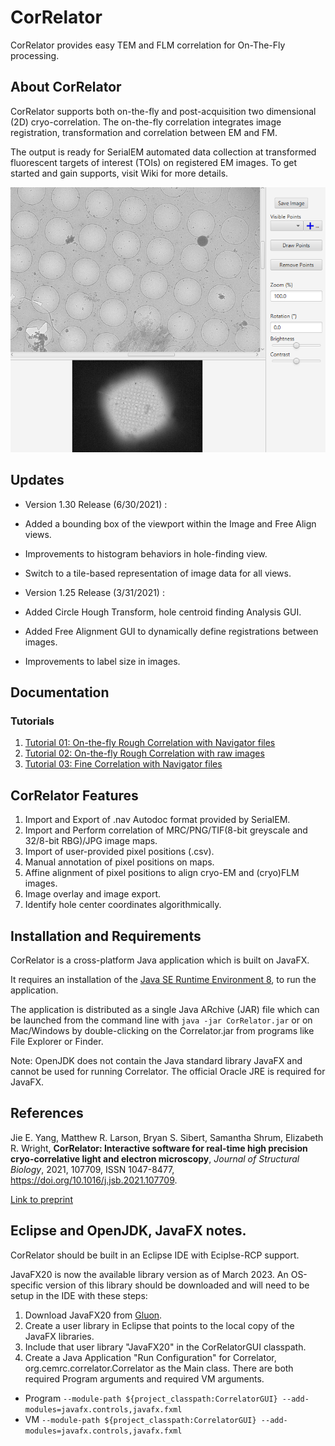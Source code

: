 # CorRelator
CorRelator provides easy TEM and FLM correlation for On-The-Fly processing.

## About CorRelator
CorRelator supports both on-the-fly and post-acquisition two dimensional (2D) cryo-correlation. The on-the-fly correlation integrates image registration, transformation and correlation between EM and FM.

The output is ready for SerialEM automated data collection at transformed fluorescent targets of interest (TOIs) on registered EM images. To get started and gain supports, visit Wiki for more details.

![Map View](images/mapview.png)

## Updates

- Version 1.30 Release (6/30/2021) :
 - Added a bounding box of the viewport within the Image and Free Align views.
 - Improvements to histogram behaviors in hole-finding view.
 - Switch to a tile-based representation of image data for all views.

- Version 1.25 Release (3/31/2021) : 
 - Added Circle Hough Transform, hole centroid finding Analysis GUI.
 - Added Free Alignment GUI to dynamically define registrations between images.
 - Improvements to label size in images.

## Documentation

### Tutorials

1. [Tutorial 01: On-the-fly Rough Correlation with Navigator files](documentation/Tutorial_01_OnTheFly_GridSquare.md)
2. [Tutorial 02: On-the-fly Rough Correlation with raw images](documentation/Tutorial_02_OneTheFly_GridSquare2.md)	
3. [Tutorial 03: Fine Correlation with Navigator files](documentation/Tutorial_03_OnTheFly_FineAlignment.md) 

## CorRelator Features 

1. Import and Export of .nav Autodoc format provided by SerialEM.
2. Import and Perform correlation of MRC/PNG/TIF(8-bit greyscale and 32/8-bit RBG)/JPG image maps.
3. Import of user-provided pixel positions (.csv).
4. Manual annotation of pixel positions on maps.
5. Affine alignment of pixel positions to align cryo-EM and (cryo)FLM images.
6. Image overlay and image export.
7. Identify hole center coordinates algorithmically. 

## Installation and Requirements
CorRelator is a cross-platform Java application which is built on JavaFX.

It requires an installation of the [Java SE Runtime Environment 8](https://www.oracle.com/java/technologies/javase-jre8-downloads.html), to run the application.

The application is distributed as a single Java ARchive (JAR) file which can be launched from the command line with `java -jar CorRelator.jar` or on Mac/Windows by double-clicking on the Correlator.jar from programs like File Explorer or Finder.

Note: OpenJDK does not contain the Java standard library JavaFX and cannot be used for running Correlator. The official Oracle JRE is required for JavaFX.

## References

Jie E. Yang, Matthew R. Larson, Bryan S. Sibert, Samantha Shrum, Elizabeth R. Wright,
**CorRelator: Interactive software for real-time high precision cryo-correlative light and electron microscopy**,
*Journal of Structural Biology*,
2021,
107709,
ISSN 1047-8477,
https://doi.org/10.1016/j.jsb.2021.107709.

[Link to preprint](https://www.sciencedirect.com/science/article/pii/S1047847721000149)

## Eclipse and OpenJDK, JavaFX notes.

CorRelator should be built in an Eclipse IDE with Eciplse-RCP support.

JavaFX20 is now the available library version as of March 2023.  An OS-specific version of this library should be downloaded and will need to be setup in the 
IDE with these steps:

1. Download JavaFX20 from [Gluon](https://gluonhq.com/products/javafx/).
2. Create a user library in Eclipse that points to the local copy of the JavaFX  libraries.
3. Include that user library "JavaFX20" in the CorRelatorGUI classpath.
4. Create a Java Application "Run Configuration" for Correlator, org.cemrc.correlator.Correlator as the Main class. There are both required Program arguments and required VM arguments.
 
  - Program `--module-path ${project_classpath:CorrelatorGUI} --add-modules=javafx.controls,javafx.fxml`
  - VM `--module-path ${project_classpath:CorrelatorGUI} --add-modules=javafx.controls,javafx.fxml`

